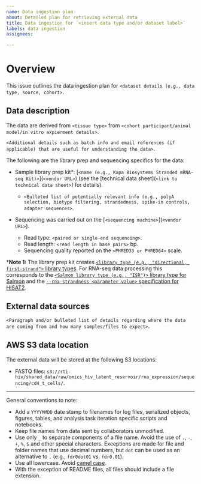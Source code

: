 ```yaml
---
name: Data ingestion plan
about: Detailed plan for retrieving external data
title: Data ingestion for `<insert data type and/or dataset label>`
labels: data ingestion
assignees: 

---
```


# Overview

This issue outlines the data ingestion plan for `<dataset details (e.g., data type, source, cohort>`.
  
## Data description

The data are derived from `<tissue type>` from `<cohort participant/animal model/in vitro expierment details>`. 

`<Additional details such as batch info and email references (if applicable) that are useful for understanding the data>`.

[//]: # (Include the section below if working with omics data. Something similar should be generated for other data types.)

The following are the library prep and sequencing specifics for the data:

  * Sample library prep kit\*: [`<name (e.g., Kapa Biosystems Stranded mRNA-seq Kit)>`](`<vendor URL>`) (see the [technical data sheet](`<link to technical data sheet>`) for details).
    * `<Bulleted list of potentially relevant info (e.g., polyA selection, biotype filtering, strandedness, spike-in controls, adapter sequences>`.
    
  * Sequencing was carried out on the [`<sequencing machine>`](`<vendor URL>`).
    * Read type: `<paired or single-end sequencing>`.
    * Read length: `<read length in base pairs>` bp.
    * Sequencing quality reported on the `<PHRED33 or PHRED64>` scale.

\***Note 1:** The library prep kit creates [`<library type (e.g., "directional, first-strand">` library types](https://chipster.csc.fi/manual/library-type-summary.html). For RNA-seq data processing this corresponds to the [`<Salmon library type (e.g., "ISR")>` library type for Salmon](https://salmon.readthedocs.io/en/latest/library_type.html#fraglibtype) and the [`--rna-strandness <parameter value>` specification for HISAT2](http://daehwankimlab.github.io/hisat2/manual/).

[//]: # (End section for omics data)

## External data sources

`<Paragraph and/or bulleted list of details regarding where the data are coming from and how many samples/files to expect>`.

## AWS S3 data location

[//]: # (Include here a bulleted list of proposed data locations. An example is provided.)

The external data will be stored at the following S3 locations:
* FASTQ files: `s3://rti-hiv/shared_data/raw/omics_hiv_latent_reservoir/rna_expression/sequencing/cd4_t_cells/`. 

---

General conventions to note:

* Add a `YYYYMMDD` date stamp to filenames for log files, serialized objects, figures, tables, and analysis task iteration specific scripts and notebooks.
* Keep file names from data sent by collaborators unmodified.
* Use only `_` to separate components of a file name. Avoid the use of `.`, `-`, `+`, `%`, `$` and other special characters. Exceptions are made for file and folder names that use decimal numbers, but `dot` can be used as an alternative to `.` (e.g., `fdr0dot01` vs. `fdr0.01`).
* Use all lowercase. Avoid [camel case](https://en.wikipedia.org/wiki/Camel_case).
* With the exception of README files, all files should include a file extension.
